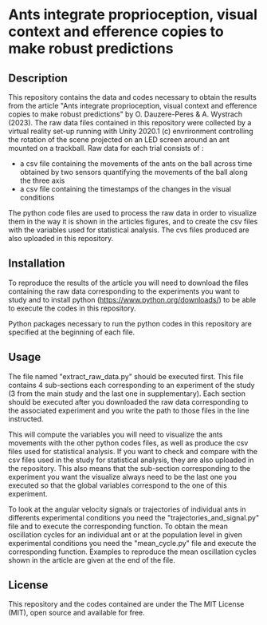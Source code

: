 # Ants integrate proprioception, visual context and efference copies to make robust predictions

## Description

This repository contains the data and codes necessary to obtain the results from the article "Ants integrate proprioception, visual context and efference copies to make robust predictions" by O. Dauzere-Peres & A. Wystrach (2023).
The raw data files contained in this repository were collected by a virtual reality set-up running with Unity 2020.1 (c) envrironment controlling the rotation of the scene projected on an LED screen around an ant mounted on a trackball. Raw data for each trial consists of :
- a csv file containing the movements of the ants on the ball across time obtained by two sensors quantifying the movements of the ball along the three axis 
- a csv file containing the timestamps of the changes in the visual conditions

The python code files are used to process the raw data in order to visualize them in the way it is shown in the articles figures, and to create the csv files with the variables used for statistical analysis. The cvs files produced are also uploaded in this repository.

## Installation

To reproduce the results of the article you will need to download the files containing the raw data corresponding to the experiments you want to study and to install python (https://www.python.org/downloads/) to be able to execute the codes in this repository. 

Python packages necessary to run the python codes in this repository are specified at the beginning of each file.

## Usage

The file named "extract_raw_data.py" should be executed first. This file contains 4 sub-sections each corresponding to an experiment of the study (3 from the main study and the last one in supplementary). Each section should be executed after you downloaded the raw data corresponding to the associated experiment and you write the path to those files in the line instructed.

This will compute the variables you will need to visualize the ants movements with the other python codes files, as well as produce the csv files used for statistical analysis. If you want to check and compare with the csv files used in the study for statistical analysis, they are also uploaded in the repository.
This also means that the sub-section corresponding to the experiment you want the visualize always need to be the last one you executed so that the global variables correspond to the one of this experiment. 

To look at the angular velocity signals or trajectories of individual ants in differents experimental conditions you need the "trajectories_and_signal.py" file and to execute the corresponding function. 
To obtain the mean oscillation cycles for an individual ant or at the population level in given experimental conditions you need the "mean_cycle.py" file and execute the corresponding function. Examples to reproduce the mean oscillation cycles shown in the article are given at the end of the file.

## License

This repository and the codes contained are under the The MIT License (MIT), open source and available for free.
